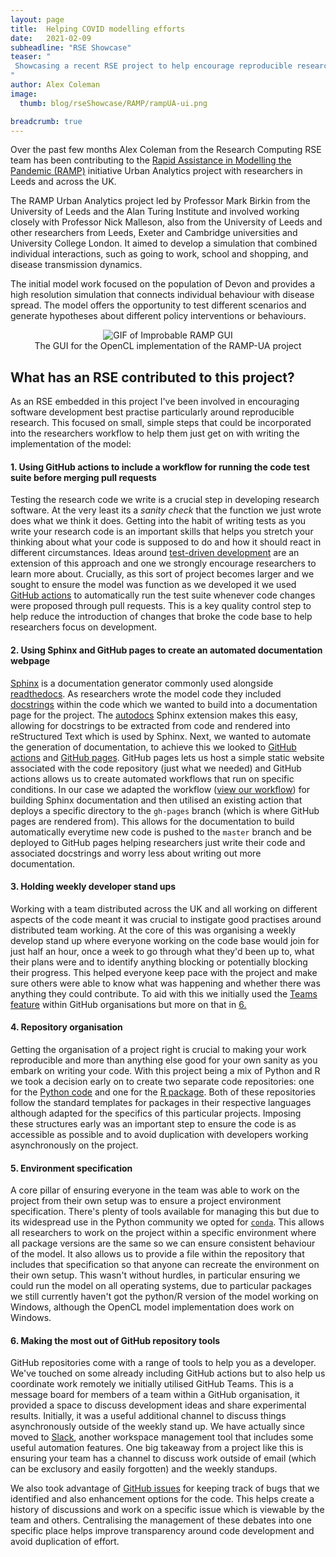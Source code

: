 ```yaml
---
layout: page
title:  Helping COVID modelling efforts
date:   2021-02-09
subheadline: "RSE Showcase"
teaser: "
 Showcasing a recent RSE project to help encourage reproducible research practises in a COVID modelling project
"
author: Alex Coleman
image:
  thumb: blog/rseShowcase/RAMP/rampUA-ui.png

breadcrumb: true
---
```


Over the past few months Alex Coleman from the Research Computing RSE team has been contributing to the [Rapid Assistance in Modelling the Pandemic (RAMP)](https://royalsociety.org/topics-policy/health-and-wellbeing/ramp/) initiative Urban Analytics project with researchers in Leeds and across the UK.

The RAMP Urban Analytics project led by Professor Mark Birkin from the University of Leeds and the Alan Turing Institute and involved working closely with Professor Nick Malleson, also from the University of Leeds and other researchers from Leeds, Exeter and Cambridge universities and University College London. It aimed to develop a simulation that combined individual interactions, such as going to work, school and shopping, and disease transmission dynamics.

The initial model work focused on the population of Devon and provides a high resolution simulation that connects individual behaviour with disease spread. The model offers the opportunity to test different scenarios and generate hypotheses about different policy interventions or behaviours.

<div style="text-align:center;">
  <img src='/images/blog/rseShowcase/RAMP/rampGUI.gif' alt='GIF of Improbable RAMP GUI'/>
  <figcaption>The GUI for the OpenCL implementation of the RAMP-UA project</figcaption>
</div>

## What has an RSE contributed to this project?

As an RSE embedded in this project I've been involved in encouraging software development best practise particularly around reproducible research. This focused on small, simple steps that could be incorporated into the researchers workflow to help them just get on with writing the implementation of the model:

#### 1. Using GitHub actions to include a workflow for running the code test suite before merging pull requests
  Testing the research code we write is a crucial step in developing research software. At the very least its a _sanity check_ that the function we just wrote does what we think it does. Getting into the habit of writing tests as you write your research code is an important skills that helps you stretch your thinking about what your code is supposed to do and how it should react in different circumstances. Ideas around [test-driven development](https://swcarpentry.github.io/python-novice-inflammation/10-defensive/index.html#test-driven-development) are an extension of this approach and one we strongly encourage researchers to learn more about. Crucially, as this sort of project becomes larger and we sought to ensure the model was function as we developed it we used [GitHub actions](https://github.com/features/actions) to automatically run the test suite whenever code changes were proposed through pull requests. This is a key quality control step to help reduce the introduction of changes that broke the code base to help researchers focus on development.

#### 2. Using Sphinx and GitHub pages to create an automated documentation webpage  
  [Sphinx](https://www.sphinx-doc.org/en/master/) is a documentation generator commonly used alongside [readthedocs](https://docs.readthedocs.io/en/stable/index.html). As researchers wrote the model code they included [docstrings](https://www.python.org/dev/peps/pep-0257/) within the code which we wanted to build into a documentation page for the project. The [autodocs](https://www.sphinx-doc.org/en/master/usage/extensions/autodoc.html) Sphinx extension makes this easy, allowing for docstrings to be extracted from code and rendered into reStructured Text which is used by Sphinx. 
  Next, we wanted to automate the generation of documentation, to achieve this we looked to [GitHub actions](https://github.com/features/actions) and [GitHub pages](https://pages.github.com/). GitHub pages lets us host a simple static website associated with the code repository (just what we needed) and GitHub actions allows us to create automated workflows that run on specific conditions. In our case we adapted the workflow ([view our workflow](https://github.com/Urban-Analytics/RAMP-UA/blob/master/.github/workflows/deploy-docs.yml)) for building Sphinx documentation and then utilised an existing action that deploys a specific directory to the `gh-pages` branch (which is where GitHub pages are rendered from). This allows for the documentation to build automatically everytime new code is pushed to the `master` branch and be deployed to GitHub pages helping researchers just write their code and associated docstrings and worry less about writing out more documentation.

#### 3. Holding weekly developer stand ups  
  Working with a team distributed across the UK and all working on different aspects of the code meant it was crucial to instigate good practises around distributed team working. At the core of this was organising a weekly develop stand up where everyone working on the code base would join for just half an hour, once a week to go through what they'd been up to, what their plans were and to identify anything blocking or potentially blocking their progress. This helped everyone keep pace with the project and make sure others were able to know what was happening and whether there was anything they could contribute. 
  To aid with this we initially used the [Teams feature](https://github.com/team) within GitHub organisations but more on that in [6.](./#6-making-the-most-out-of-github-repository-tools)

#### 4. Repository organisation
  Getting the organisation of a project right is crucial to making your work reproducible and more than anything else good for your own sanity as you embark on writing your code. With this project being a mix of Python and R we took a decision early on to create two separate code repositories: one for the [Python code](https://github.com/Urban-Analytics/RAMP-UA) and one for the [R package](https://github.com/Urban-Analytics/rampuaR). Both of these repositories follow the standard templates for packages in their respective languages although adapted for the specifics of this particular projects. Imposing these structures early was an important step to ensure the code is as accessible as possible and to avoid duplication with developers working asynchronously on the project.

#### 5. Environment specification
  A core pillar of ensuring everyone in the team was able to work on the project from their own setup was to ensure a project environment specification. There's plenty of tools available for managing this but due to its widespread use in the Python community we opted for [`conda`](https://docs.conda.io/en/latest/). This allows all researchers to work on the project within a specific environment where all package versions are the same so we can ensure consistent behaviour of the model. It also allows us to provide a file within the repository that includes that specification so that anyone can recreate the environment on their own setup. This wasn't without hurdles, in particular ensuring we could run the model on all operating systems, due to particular packages we still currently haven't got the python/R version of the model working on Windows, although the OpenCL model implementation does work on Windows.


#### 6. Making the most out of GitHub repository tools
  GitHub repositories come with a range of tools to help you as a developer. We've touched on some already including GitHub actions but to also help us coordinate work remotely we initially utilised GitHub Teams. This is a message board for members of a team within a GitHub organisation, it provided a space to discuss development ideas and share experimental results. Initially, it was a useful additional channel to discuss things asynchronously outside of the weekly stand up. We have actually since moved to [Slack](https://slack.com/intl/en-gb/), another workspace management tool that includes some useful automation features. One big takeaway from a project like this is ensuring your team has a channel to discuss work outside of email (which can be exclusory and easily forgotten) and the weekly standups.

  We also took advantage of [GitHub issues](https://docs.github.com/en/github/managing-your-work-on-github/about-issues) for keeping track of bugs that we identified and also enhancement options for the code. This helps create a history of discussions and work on a specific issue which is viewable by the team and others. Centralising the management of these debates into one specific place helps improve transparency around code development and avoid duplication of effort.